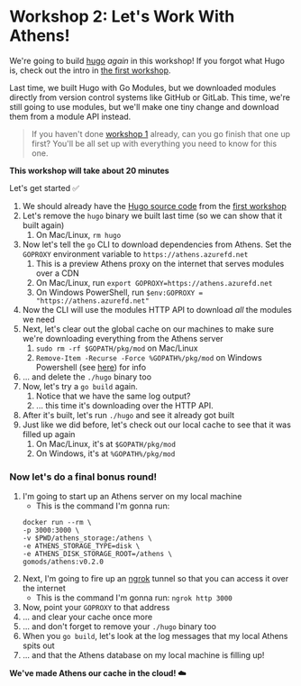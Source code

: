 # Workshop 2: Let's Work With Athens!

We're going to build [hugo](https://github.com/gohugo/hugo) _again_ in this workshop! If you forgot what Hugo is, check out the intro in [the first workshop](./WORKSHOP_1.md).

Last time, we built Hugo with Go Modules, but we downloaded modules directly from version control systems like GitHub or GitLab. This time, we're still going to use modules, but we'll make one tiny change and download them from a module API instead.

>If you haven't done [workshop 1](./WORKSHOP_1.md) already, can you go finish that one up first? You'll be all set up with everything you need to know for this one.

**This workshop will take about 20 minutes**

Let's get started :white_check_mark:

1. We should already have the [Hugo source code](https://github.com/gohugoui/hugo) from the [first workshop](./WORKSHOP_1.md)
1. Let's remove the `hugo` binary we built last time (so we can show that it built again)
    1. On Mac/Linux, `rm hugo`
1. Now let's tell the `go` CLI to download dependencies from Athens. Set the `GOPROXY` environment variable to `https://athens.azurefd.net`
    1. This is a preview Athens proxy on the internet that serves modules over a CDN
    1. On Mac/Linux, run `export GOPROXY=https://athens.azurefd.net`
    2. On Windows PowerShell, run `$env:GOPROXY = "https://athens.azurefd.net"`
1. Now the CLI will use the modules HTTP API to download _all_ the modules we need
1. Next, let's clear out the global cache on our machines to make sure we're downloading everything from the Athens server
    1. `sudo rm -rf $GOPATH/pkg/mod` on Mac/Linux
    2. `Remove-Item -Recurse -Force %GOPATH%/pkg/mod` on Windows Powershell (see [here](https://stackoverflow.com/questions/1752677/how-to-recursively-delete-an-entire-directory-with-powershell-2-0)) for info
1. ... and delete the `./hugo` binary too
1. Now, let's try a `go build` again.
    1. Notice that we have the same log output?
    1. ... this time it's downloading over the HTTP API.
1. After it's built, let's run `./hugo` and see it already got built
1. Just like we did before, let's check out our local cache to see that it was filled up again
    1. On Mac/Linux, it's at `$GOPATH/pkg/mod`
    1. On Windows, it's at `%GOPATH%/pkg/mod`

### Now let's do a final bonus round!

1. I'm going to start up an Athens server on my local machine
    - This is the command I'm gonna run:
    ```
    docker run --rm \
    -p 3000:3000 \
    -v $PWD/athens_storage:/athens \
    -e ATHENS_STORAGE_TYPE=disk \
    -e ATHENS_DISK_STORAGE_ROOT=/athens \
    gomods/athens:v0.2.0
    ```
1. Next, I'm going to fire up an [ngrok](https://ngrok.com) tunnel so that you can access it over the internet
    - This is the command I'm gonna run: `ngrok http 3000` 
1. Now, point your `GOPROXY` to that address
1. ... and clear your cache once more
1. ... and don't forget to remove your `./hugo` binary too
1. When you `go build`, let's look at the log messages that my local Athens spits out
1. ... and that the Athens database on my local machine is filling up!

**We've made Athens our cache in the cloud! :cloud:**
